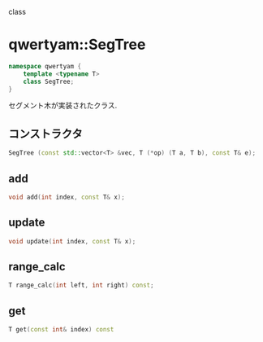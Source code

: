 class

# qwertyam::SegTree

```cpp
namespace qwertyam {
    template <typename T>
    class SegTree;
}
```

セグメント木が実装されたクラス.

## コンストラクタ

```cpp
SegTree (const std::vector<T> &vec, T (*op) (T a, T b), const T& e);
```

## add

```cpp
void add(int index, const T& x);
```
## update

```cpp
void update(int index, const T& x);
```
## range_calc

```cpp
T range_calc(int left, int right) const;
```
## get

```cpp
T get(const int& index) const
```